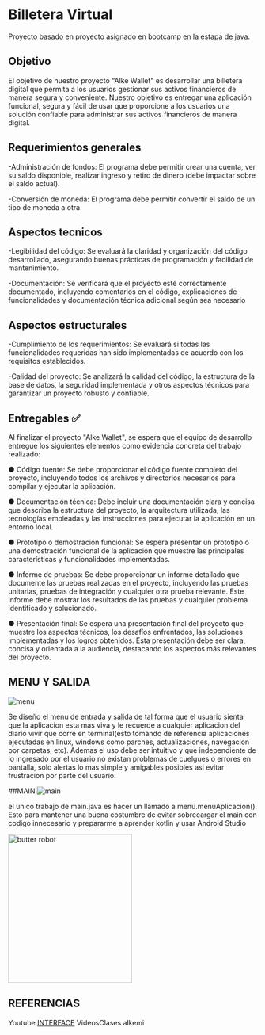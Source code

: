 
# Billetera Virtual

Proyecto basado en proyecto asignado en bootcamp en la estapa de java.



## Objetivo
El objetivo de nuestro proyecto "Alke Wallet" es desarrollar una billetera
digital que permita a los usuarios gestionar sus activos financieros de
manera segura y conveniente.
Nuestro objetivo es entregar una aplicación funcional, segura y fácil de
usar que proporcione a los usuarios una solución confiable para
administrar sus activos financieros de manera digital.

## Requerimientos generales
-Administración de fondos: El programa debe permitir crear una cuenta, ver su saldo disponible, realizar ingreso y retiro de dinero (debe impactar sobre el saldo actual).

-Conversión de moneda: El programa debe permitir convertir el saldo de un tipo de moneda a otra.
## Aspectos tecnicos
-Legibilidad del código: Se evaluará la claridad y organización del código desarrollado, asegurando buenas prácticas de programación y facilidad de mantenimiento.

-Documentación: Se verificará que el proyecto esté
correctamente documentado, incluyendo comentarios en el código, explicaciones de funcionalidades y documentación técnica adicional según sea necesario
## Aspectos estructurales
-Cumplimiento de los requerimientos: Se evaluará si todas las funcionalidades requeridas han sido implementadas de acuerdo con los requisitos establecidos.

-Calidad del proyecto: Se analizará la calidad del código, la estructura de la base de datos, la seguridad implementada y otros aspectos técnicos para garantizar un proyecto robusto y
confiable.
## Entregables ✅

Al finalizar el proyecto "Alke Wallet", se espera que el equipo de desarrollo
entregue los siguientes elementos como evidencia concreta del trabajo
realizado:

● Código fuente: Se debe proporcionar el código fuente completo del
proyecto, incluyendo todos los archivos y directorios necesarios para
compilar y ejecutar la aplicación.

● Documentación técnica: Debe incluir una documentación clara y
concisa que describa la estructura del proyecto, la arquitectura
utilizada, las tecnologías empleadas y las instrucciones para ejecutar
la aplicación en un entorno local.

● Prototipo o demostración funcional: Se espera presentar un
prototipo o una demostración funcional de la aplicación que
muestre las principales características y funcionalidades
implementadas.

● Informe de pruebas: Se debe proporcionar un informe detallado
que documente las pruebas realizadas en el proyecto, incluyendo las
pruebas unitarias, pruebas de integración y cualquier otra prueba
relevante. Este informe debe mostrar los resultados de las pruebas y
cualquier problema identificado y solucionado.

● Presentación final: Se espera una presentación final del proyecto
que muestre los aspectos técnicos, los desafíos enfrentados, las
soluciones implementadas y los logros obtenidos. Esta presentación
debe ser clara, concisa y orientada a la audiencia, destacando los
aspectos más relevantes del proyecto.
## MENU Y SALIDA
![menu](https://github.com/noscriptph/TrabajoBilletera/assets/103396791/9bf83b50-03b2-40a3-a9b9-cd13e4cbbccb)

Se diseño el menu de entrada y salida de tal forma que el usuario sienta que la aplicacion esta mas viva y le recuerde a cualquier aplicacion del diario vivir que corre en terminal(esto tomando de referencia aplicaciones ejecutadas en linux, windows como parches, actualizaciones, navegacion por carpetas, etc).
Ademas el uso debe ser intuitivo y que independiente de lo ingresado por el usuario no existan problemas de cuelgues o errores en pantalla, solo alertas lo mas simple y amigables posibles asi evitar frustracion por parte del usuario.

##MAIN
![main](https://github.com/noscriptph/TrabajoBilletera/assets/103396791/66f9b259-fe9e-4d86-822d-d63a3a1c6435)

el unico trabajo de main.java es hacer un llamado a menú.menuAplicacion(). Esto para mantener una buena costumbre de evitar sobrecargar el main con codigo innecesario y
prepararme a aprender kotlin y usar Android Studio

<img alt="butter robot" height="300" src="https://github.com/noscriptph/TrabajoBilletera/assets/103396791/191af339-c7fb-406e-bf20-e8cb37ab56b5" width="250"/>

## REFERENCIAS
Youtube [INTERFACE](https://www.youtube.com/watch?v=9fkpLb6rSY8)
VideosClases alkemi




